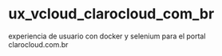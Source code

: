 # ux_vcloud_clarocloud_com_br
experiencia de usuario con docker y selenium para el portal clarocloud.com.br
